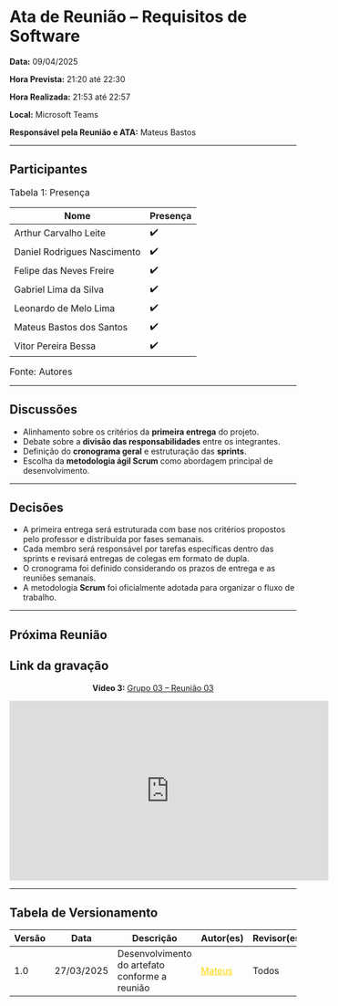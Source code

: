 # Ata de Reunião – Requisitos de Software

**Data:** 09/04/2025  

**Hora Prevista:** 21:20 até 22:30  

**Hora Realizada:** 21:53 até 22:57  

**Local:** Microsoft Teams  

**Responsável pela Reunião e ATA:** Mateus Bastos

---

## Participantes

<font size="3"><p style="text-align: left">Tabela 1: Presença</p></font>


| Nome                        | Presença |
|-----------------------------|----------|
| Arthur Carvalho Leite       | ✔️       |
| Daniel Rodrigues Nascimento | ✔️       |
| Felipe das Neves Freire     | ✔️       |
| Gabriel Lima da Silva       | ✔️       |
| Leonardo de Melo Lima       | ✔️       |
| Mateus Bastos dos Santos    | ✔️       |
| Vitor Pereira Bessa         | ✔️       |

<font size="3"><p style="text-align: left">Fonte: Autores</p></font>

---

## Discussões

- Alinhamento sobre os critérios da **primeira entrega** do projeto.
- Debate sobre a **divisão das responsabilidades** entre os integrantes.
- Definição do **cronograma geral** e estruturação das **sprints**.
- Escolha da **metodologia ágil Scrum** como abordagem principal de desenvolvimento.

---

## Decisões

- A primeira entrega será estruturada com base nos critérios propostos pelo professor e distribuída por fases semanais.
- Cada membro será responsável por tarefas específicas dentro das sprints e revisará entregas de colegas em formato de dupla.
- O cronograma foi definido considerando os prazos de entrega e as reuniões semanais.
- A metodologia **Scrum** foi oficialmente adotada para organizar o fluxo de trabalho.

---

## Próxima Reunião


## Link da gravação

<div style="text-align: center;">
  <p><strong>Vídeo 3:</strong> 
    <a href="https://www.youtube.com/watch?v=WwTcJatrJsU">Grupo 03 – Reunião 03</a>
  </p>
  <iframe 
    width="560" 
    height="315" 
    src="https://www.youtube.com/embed/WwTcJatrJsU" 
    frameborder="0" 
    allow="accelerometer; autoplay; clipboard-write; encrypted-media; gyroscope; picture-in-picture" 
    allowfullscreen>
  </iframe>
</div>



---

## Tabela de Versionamento

| Versão | Data       | Descrição                                     | Autor(es)                                                             | Revisor(es)                                                          |
|--------|------------|-----------------------------------|-----------------------------------------------------------------------|----------------------------------------------------------------------|
| 1.0    | 27/03/2025 | Desenvolvimento do artefato conforme a reunião    | <a style="color:gold;" href="https://github.com/MateuSansete" target="_blank">Mateus</a> | Todos |
